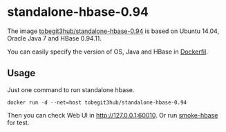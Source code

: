 # standalone-hbase-0.94

The image [tobegit3hub/standalone-hbase-0.94](https://registry.hub.docker.com/u/tobegit3hub/standalone-hbase-0.94/) is based on Ubuntu 14.04, Oracle Java 7 and HBase 0.94.11.

You can easily specify the version of OS, Java and HBase in [Dockerfil](Dockerfile).

## Usage

Just one command to run standalone hbase.

```
docker run -d --net=host tobegit3hub/standalone-hbase-0.94
```

Then you can check Web UI in <http://127.0.0.1:60010>. Or run [smoke-hbase](https://github.com/tobegit3hub/smoke-hbase) for test.

